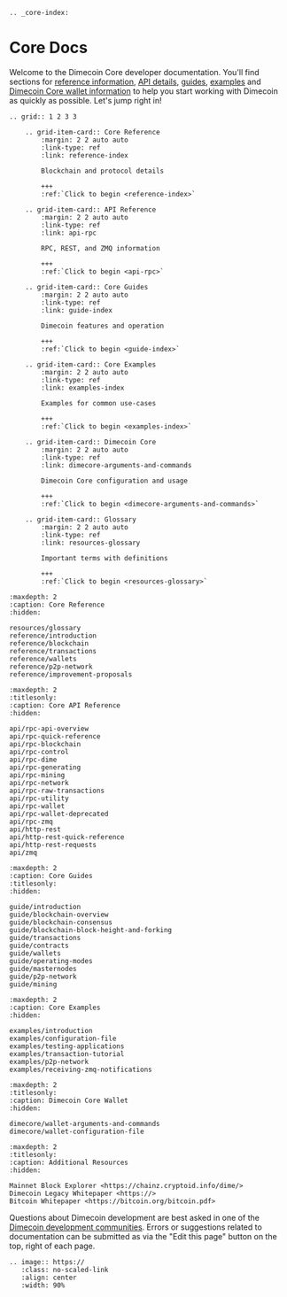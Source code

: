 ```{eval-rst}
.. _core-index:
```

# Core Docs

Welcome to the Dimecoin Core developer documentation. You'll find sections for
[reference information](reference/introduction.md), [API
details](api/rpc-api-overview.md), [guides](guide/introduction.md),
[examples](examples/introduction.md) and [Dimecoin Core wallet
information](dimecore/wallet-arguments-and-commands.md) to help you start
working with Dimecoin as quickly as possible. Let's jump right in!

```{eval-rst}
.. grid:: 1 2 3 3

    .. grid-item-card:: Core Reference
        :margin: 2 2 auto auto
        :link-type: ref
        :link: reference-index
        
        Blockchain and protocol details 
        
        +++
        :ref:`Click to begin <reference-index>`

    .. grid-item-card:: API Reference
        :margin: 2 2 auto auto
        :link-type: ref
        :link: api-rpc
        
        RPC, REST, and ZMQ information
        
        +++
        :ref:`Click to begin <api-rpc>`

    .. grid-item-card:: Core Guides
        :margin: 2 2 auto auto
        :link-type: ref
        :link: guide-index
        
        Dimecoin features and operation
        
        +++
        :ref:`Click to begin <guide-index>`

    .. grid-item-card:: Core Examples
        :margin: 2 2 auto auto
        :link-type: ref
        :link: examples-index
        
        Examples for common use-cases
        
        +++
        :ref:`Click to begin <examples-index>`

    .. grid-item-card:: Dimecoin Core
        :margin: 2 2 auto auto
        :link-type: ref
        :link: dimecore-arguments-and-commands
        
        Dimecoin Core configuration and usage
        
        +++
        :ref:`Click to begin <dimecore-arguments-and-commands>`

    .. grid-item-card:: Glossary
        :margin: 2 2 auto auto
        :link-type: ref
        :link: resources-glossary
        
        Important terms with definitions
        
        +++
        :ref:`Click to begin <resources-glossary>`
```

```{toctree}
:maxdepth: 2
:caption: Core Reference
:hidden:

resources/glossary
reference/introduction
reference/blockchain
reference/transactions
reference/wallets
reference/p2p-network
reference/improvement-proposals
```

```{toctree}
:maxdepth: 2
:titlesonly:
:caption: Core API Reference
:hidden:

api/rpc-api-overview
api/rpc-quick-reference
api/rpc-blockchain
api/rpc-control
api/rpc-dime
api/rpc-generating
api/rpc-mining
api/rpc-network
api/rpc-raw-transactions
api/rpc-utility
api/rpc-wallet
api/rpc-wallet-deprecated
api/rpc-zmq
api/http-rest
api/http-rest-quick-reference
api/http-rest-requests
api/zmq
```

```{toctree}
:maxdepth: 2
:caption: Core Guides
:titlesonly:
:hidden:

guide/introduction
guide/blockchain-overview
guide/blockchain-consensus
guide/blockchain-block-height-and-forking
guide/transactions
guide/contracts
guide/wallets
guide/operating-modes
guide/masternodes
guide/p2p-network
guide/mining
```

```{toctree}
:maxdepth: 2
:caption: Core Examples
:hidden:

examples/introduction
examples/configuration-file
examples/testing-applications
examples/transaction-tutorial
examples/p2p-network
examples/receiving-zmq-notifications
```

```{toctree}
:maxdepth: 2
:titlesonly: 
:caption: Dimecoin Core Wallet
:hidden:

dimecore/wallet-arguments-and-commands
dimecore/wallet-configuration-file
```

```{toctree}
:maxdepth: 2
:titlesonly:
:caption: Additional Resources
:hidden:

Mainnet Block Explorer <https://chainz.cryptoid.info/dime/>
Dimecoin Legacy Whitepaper <https://>
Bitcoin Whitepaper <https://bitcoin.org/bitcoin.pdf>
```

Questions about Dimecoin development are best asked in one of the [Dimecoin development
communities](https:). Errors or suggestions related to
documentation can be submitted as via the "Edit this page" button on the top,
right of each page.

```{eval-rst}
.. image:: https://
   :class: no-scaled-link
   :align: center
   :width: 90%
```
